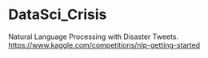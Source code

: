 # DataSci_Crisis

Natural Language Processing with Disaster Tweets. 
https://www.kaggle.com/competitions/nlp-getting-started
